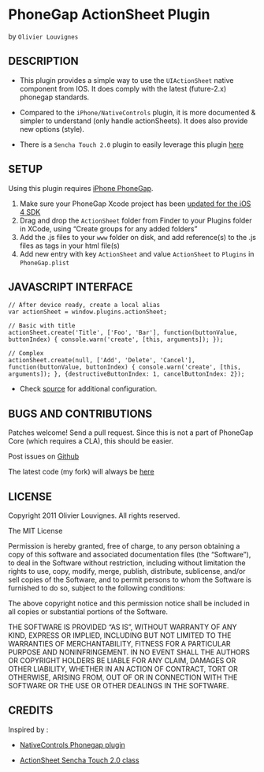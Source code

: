 PhoneGap ActionSheet Plugin
===========================

by `Olivier Louvignes`

DESCRIPTION
-----------

-   This plugin provides a simple way to use the `UIActionSheet` native component from IOS. It does comply with the latest (future-2.x) phonegap standards.

-   Compared to the `iPhone/NativeControls` plugin, it is more documented & simpler to understand (only handle actionSheets). It does also provide new options (style).

-   There is a `Sencha Touch 2.0` plugin to easily leverage this plugin [here](https://github.com/mgcrea/sencha-touch-plugins/blob/master/PhonegapActionSheet.js)

SETUP
-----

Using this plugin requires [iPhone PhoneGap](http://github.com/phonegap/phonegap-iphone).

1.  Make sure your PhoneGap Xcode project has been [updated for the iOS 4 SDK](http://wiki.phonegap.com/Upgrade-your-PhoneGap-Xcode-Template-for-iOS-4)
2.  Drag and drop the `ActionSheet` folder from Finder to your Plugins folder in XCode, using “Create groups for any added folders”
3.  Add the .js files to your `www` folder on disk, and add reference(s) to the .js files as tags in your html file(s)
4.  Add new entry with key `ActionSheet` and value `ActionSheet` to `Plugins` in `PhoneGap.plist`

JAVASCRIPT INTERFACE
--------------------

    // After device ready, create a local alias
    var actionSheet = window.plugins.actionSheet;

    // Basic with title
    actionSheet.create('Title', ['Foo', 'Bar'], function(buttonValue, buttonIndex) { console.warn('create', [this, arguments]); });

    // Complex
    actionSheet.create(null, ['Add', 'Delete', 'Cancel'], function(buttonValue, buttonIndex) { console.warn('create', [this, arguments]); }, {destructiveButtonIndex: 1, cancelButtonIndex: 2});

-   Check [source](http://github.com/mgcrea/phonegap-plugins/tree/master/iPhone/ActionSheet/ActionSheet.js) for additional configuration.

BUGS AND CONTRIBUTIONS
----------------------

Patches welcome! Send a pull request. Since this is not a part of PhoneGap Core (which requires a CLA), this should be easier.

Post issues on [Github](http://github.com/phonegap/phonegap-plugins/issues)

The latest code (my fork) will always be [here](http://github.com/mgcrea/phonegap-plugins/tree/master/iPhone/ActionSheet/)

LICENSE
-------

Copyright 2011 Olivier Louvignes. All rights reserved.

The MIT License

Permission is hereby granted, free of charge, to any person obtaining a copy of this software and associated documentation files (the “Software”), to deal in the Software without restriction, including without limitation the rights to use, copy, modify, merge, publish, distribute, sublicense, and/or sell copies of the Software, and to permit persons to whom the Software is furnished to do so, subject to the following conditions:

The above copyright notice and this permission notice shall be included in all copies or substantial portions of the Software.

THE SOFTWARE IS PROVIDED “AS IS”, WITHOUT WARRANTY OF ANY KIND, EXPRESS OR IMPLIED, INCLUDING BUT NOT LIMITED TO THE WARRANTIES OF MERCHANTABILITY, FITNESS FOR A PARTICULAR PURPOSE AND NONINFRINGEMENT. IN NO EVENT SHALL THE AUTHORS OR COPYRIGHT HOLDERS BE LIABLE FOR ANY CLAIM, DAMAGES OR OTHER LIABILITY, WHETHER IN AN ACTION OF CONTRACT, TORT OR OTHERWISE, ARISING FROM, OUT OF OR IN CONNECTION WITH THE SOFTWARE OR THE USE OR OTHER DEALINGS IN THE SOFTWARE.

CREDITS
-------

Inspired by :

-   [NativeControls Phonegap plugin](https://github.com/phonegap/phonegap-plugins/tree/master/iPhone/NativeControls)

-   [ActionSheet Sencha Touch 2.0 class](http://docs.sencha.com/touch/2-0/#!/api/Ext.ActionSheet)

